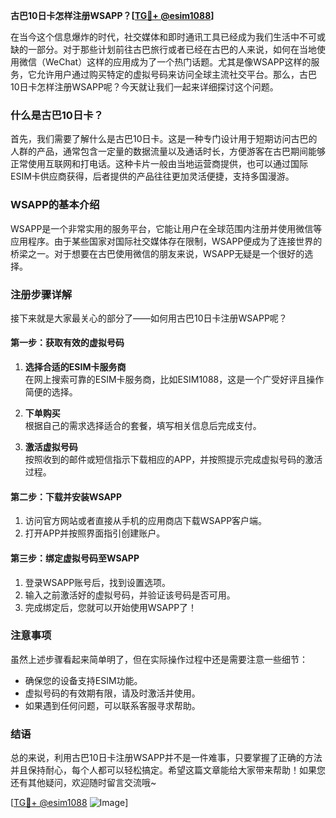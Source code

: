 **古巴10日卡怎样注册WSAPP？[[TG💪+ @esim1088](https://t.me/s/esim1088)]**

在当今这个信息爆炸的时代，社交媒体和即时通讯工具已经成为我们生活中不可或缺的一部分。对于那些计划前往古巴旅行或者已经在古巴的人来说，如何在当地使用微信（WeChat）这样的应用成为了一个热门话题。尤其是像WSAPP这样的服务，它允许用户通过购买特定的虚拟号码来访问全球主流社交平台。那么，古巴10日卡怎样注册WSAPP呢？今天就让我们一起来详细探讨这个问题。

### 什么是古巴10日卡？

首先，我们需要了解什么是古巴10日卡。这是一种专门设计用于短期访问古巴的人群的产品，通常包含一定量的数据流量以及通话时长，方便游客在古巴期间能够正常使用互联网和打电话。这种卡片一般由当地运营商提供，也可以通过国际ESIM卡供应商获得，后者提供的产品往往更加灵活便捷，支持多国漫游。

### WSAPP的基本介绍

WSAPP是一个非常实用的服务平台，它能让用户在全球范围内注册并使用微信等应用程序。由于某些国家对国际社交媒体存在限制，WSAPP便成为了连接世界的桥梁之一。对于想要在古巴使用微信的朋友来说，WSAPP无疑是一个很好的选择。

### 注册步骤详解

接下来就是大家最关心的部分了——如何用古巴10日卡注册WSAPP呢？

#### 第一步：获取有效的虚拟号码

1. **选择合适的ESIM卡服务商**  
   在网上搜索可靠的ESIM卡服务商，比如ESIM1088，这是一个广受好评且操作简便的选择。
   
2. **下单购买**  
   根据自己的需求选择适合的套餐，填写相关信息后完成支付。

3. **激活虚拟号码**  
   按照收到的邮件或短信指示下载相应的APP，并按照提示完成虚拟号码的激活过程。

#### 第二步：下载并安装WSAPP

1. 访问官方网站或者直接从手机的应用商店下载WSAPP客户端。
2. 打开APP并按照界面指引创建账户。

#### 第三步：绑定虚拟号码至WSAPP

1. 登录WSAPP账号后，找到设置选项。
2. 输入之前激活好的虚拟号码，并验证该号码是否可用。
3. 完成绑定后，您就可以开始使用WSAPP了！

### 注意事项

虽然上述步骤看起来简单明了，但在实际操作过程中还是需要注意一些细节：

- 确保您的设备支持ESIM功能。
- 虚拟号码的有效期有限，请及时激活并使用。
- 如果遇到任何问题，可以联系客服寻求帮助。

### 结语

总的来说，利用古巴10日卡注册WSAPP并不是一件难事，只要掌握了正确的方法并且保持耐心，每个人都可以轻松搞定。希望这篇文章能给大家带来帮助！如果您还有其他疑问，欢迎随时留言交流哦~

[[TG💪+ @esim1088](https://t.me/s/esim1088) ![Image](https://i.postimg.cc/4NQfJmqS/Snipaste-2025-05-13-00-14-12.png)]